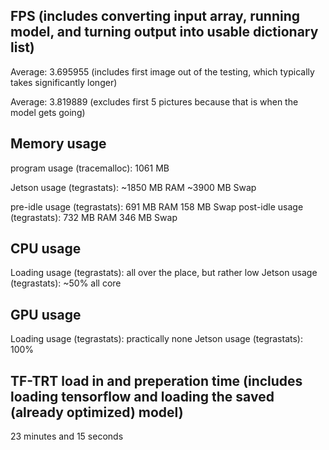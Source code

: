 ## FPS (includes converting input array, running model, and turning output into usable dictionary list)
Average: 3.695955 (includes first image out of the testing, which typically takes significantly longer)

Average: 3.819889 (excludes first 5 pictures because that is when the model gets going)

## Memory usage
program usage (tracemalloc): 1061 MB

Jetson usage (tegrastats): ~1850 MB RAM ~3900 MB Swap

pre-idle usage (tegrastats): 691 MB RAM 158 MB Swap
post-idle usage (tegrastats): 732 MB RAM 346 MB Swap

## CPU usage
Loading usage (tegrastats): all over the place, but rather low
Jetson usage (tegrastats): ~50% all core

## GPU usage
Loading usage (tegrastats): practically none
Jetson usage (tegrastats): 100%

## TF-TRT load in and preperation time (includes loading tensorflow and loading the saved (already optimized) model)
23 minutes and 15 seconds
